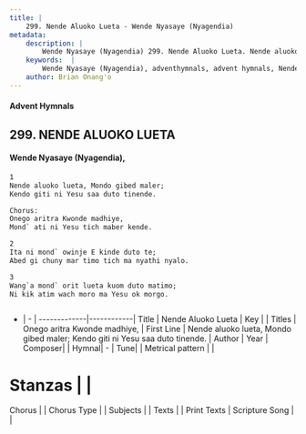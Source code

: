 ```yaml
---
title: |
    299. Nende Aluoko Lueta - Wende Nyasaye (Nyagendia)
metadata:
    description: |
        Wende Nyasaye (Nyagendia) 299. Nende Aluoko Lueta. Nende aluoko lueta, Mondo gibed maler; Kendo giti ni Yesu saa duto tinende.  Chorus: Onego aritra Kwonde madhiye, Mond` ati ni Yesu tich maber kende.  
    keywords:  |
        Wende Nyasaye (Nyagendia), adventhymnals, advent hymnals, Nende Aluoko Lueta, Nende aluoko lueta, Mondo gibed maler; Kendo giti ni Yesu saa duto tinende.. Onego aritra Kwonde madhiye,
    author: Brian Onang'o
---
```


#### Advent Hymnals
## 299. NENDE ALUOKO LUETA
####  Wende Nyasaye (Nyagendia),

```txt
1
Nende aluoko lueta, Mondo gibed maler;
Kendo giti ni Yesu saa duto tinende.

Chorus:
Onego aritra Kwonde madhiye,
Mond` ati ni Yesu tich maber kende.

2
Ita ni mond` owinje E kinde duto te;
Abed gi chuny mar timo tich ma nyathi nyalo.

3
Wang`a mond` orit lueta kuom duto matimo;
Ni kik atim wach moro ma Yesu ok morgo.



```

- |   -  |
-------------|------------|
Title | Nende Aluoko Lueta |
Key |  |
Titles | Onego aritra Kwonde madhiye, |
First Line | Nende aluoko lueta, Mondo gibed maler; Kendo giti ni Yesu saa duto tinende. |
Author | 
Year | 
Composer| |
Hymnal|  - |
Tune|  |
Metrical pattern | |
# Stanzas |  |
Chorus |  |
Chorus Type |  |
Subjects | |
Texts |  |
Print Texts | 
Scripture Song |  |
    
